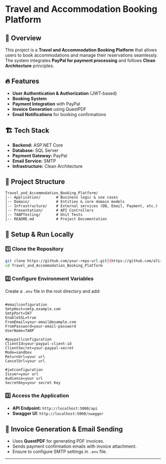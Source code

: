 # Travel and Accommodation Booking Platform

## 📌 Overview

This project is a **Travel and Accommodation Booking Platform** that allows users to book accommodations and manage their reservations seamlessly.
The system integrates **PayPal for payment processing** and follows **Clean Architecture** principles.

## 🔥 Features

- **User Authentication & Authorization** (JWT-based)
- **Booking System**
- **Payment Integration** with PayPal
- **Invoice Generation** using QuestPDF
- **Email Notifications** for booking confirmations


## 🏗️ Tech Stack

- **Backend:** ASP.NET Core
- **Database:** SQL Server
- **Payment Gateway:** PayPal
- **Email Service:** SMTP
- **Infrastructure:** Clean Architecture

## 📂 Project Structure

```
Travel_and_Accommodation_Booking_Platform/
│-- Application/       # Business logic & use cases
│-- Domain/            # Entities & core domain models
│-- Infrastructure/    # External services (DB, Email, Payment, etc.)
│-- Presentation/      # API Controllers
│-- TABPTesting/       # Unit Tests
│-- README.md          # Project Documentation
```

## 🚀 Setup & Run Locally

### **1️⃣ Clone the Repository**

```sh
git clone https://github.com/your-repo-url.git](https://github.com/a7iiid/Travel_and_Accommodation_Booking_Platform.git
cd Travel_and_Accommodation_Booking_Platform
```

### **2️⃣ Configure Environment Variables**

Create a `.env` file in the root directory and add:

```env

#emailconfiguration
SmtpHost=smtp.example.com
SmtpPort=587
EnableSSL=true
FromEmail=your-email@example.com
FromPassword=your-email-password
UserName=TABP

#paypallconfiguration
ClientId=your-paypal-client-id
ClientSecret=your-paypal-secret
Mode=sandbox
ReturnUrl=your url
CancelUrl=your url

#jwtconfiguration
Issuer=your url
Audience=your url
SecretKey=your secret Key
```


### **3️⃣ Access the Application**

- **API Endpoint:** `http://localhost:5000/api`
- **Swagger UI:** `http://localhost:5000/swagger`

## 📧 Invoice Generation & Email Sending

- Uses **QuestPDF** for generating PDF invoices.
- Sends payment confirmation emails with invoice attachment.
- Ensure to configure SMTP settings in `.env` file.



---


